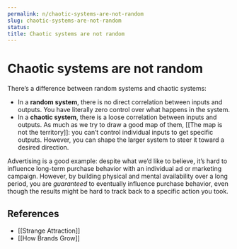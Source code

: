 ```yaml
---
permalink: n/chaotic-systems-are-not-random
slug: chaotic-systems-are-not-random
status: 
title: Chaotic systems are not random
---
```

# Chaotic systems are not random

There’s a difference between random systems and chaotic systems:

- In a **random system**, there is no direct correlation between inputs and outputs. You have literally zero control over what happens in the system.
- In a **chaotic system**, there is a loose correlation between inputs and outputs. As much as we try to draw a good map of them, [[The map is not the territory]]: you can’t control individual inputs to get specific outputs. However, you can shape the larger system to steer it toward a desired direction.

Advertising is a good example: despite what we’d like to believe, it’s hard to influence long-term purchase behavior with an individual ad or marketing campaign. However, by building physical and mental availability over a long period, you are _guaranteed_ to eventually influence purchase behavior, even though the results might be hard to track back to a specific action you took.

## References

- [[Strange Attraction]]
- [[How Brands Grow]]
